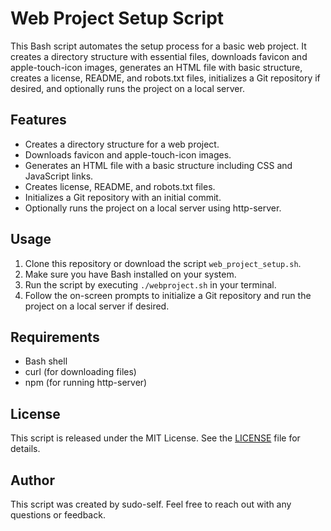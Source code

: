 # Web Project Setup Script

This Bash script automates the setup process for a basic web project. It creates a directory structure with essential files, downloads favicon and apple-touch-icon images, generates an HTML file with basic structure, creates a license, README, and robots.txt files, initializes a Git repository if desired, and optionally runs the project on a local server.

## Features

- Creates a directory structure for a web project.
- Downloads favicon and apple-touch-icon images.
- Generates an HTML file with a basic structure including CSS and JavaScript links.
- Creates license, README, and robots.txt files.
- Initializes a Git repository with an initial commit.
- Optionally runs the project on a local server using http-server.

## Usage

1. Clone this repository or download the script `web_project_setup.sh`.
2. Make sure you have Bash installed on your system.
3. Run the script by executing `./webproject.sh` in your terminal.
4. Follow the on-screen prompts to initialize a Git repository and run the project on a local server if desired.

## Requirements

- Bash shell
- curl (for downloading files)
- npm (for running http-server)

## License

This script is released under the MIT License. See the [LICENSE](LICENSE) file for details.

## Author

This script was created by sudo-self. Feel free to reach out with any questions or feedback.
